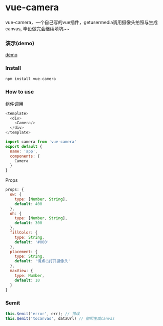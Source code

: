 # vue-camera
vue-camera，一个自己写的vue插件，getusermedia调用摄像头拍照与生成canvas, 毕设做完会继续填坑~~

### 演示(demo)
[demo](https://pollux2015.github.io/vue-camera/)

### Install
```javascript
npm install vue-camera
```

### How to use

组件调用
```javascript
<template>
  <div>
    <Camera/>
  </div>
</template>

import camera from 'vue-camera'
export default {
  name: 'app',
  components: {
    Camera
  }
}
```

Props
```javascript
props: {
  ow: {
    type: [Number, String],
    default: 400
  },
  oh: {
    type: [Number, String],
    default: 300
  },
  fillColor: {
    type: String,
    default: '#000'
  },
  placement: {
    type: String,
    default: '请点击打开摄像头'
  },
  maxView: {
    type: Number,
    default: 10
  }
}
```

### $emit
```javascript
this.$emit('error', err); // 错误
this.$emit('tocanvas', dataUrl) // 拍照生成canvas
```
